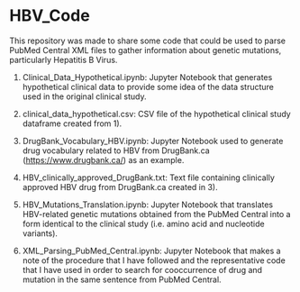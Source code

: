 # HBV_Code
This repository was made to share some code that could be used to parse PubMed Central XML files to gather information about genetic mutations, particularly Hepatitis B Virus. 

1) Clinical_Data_Hypothetical.ipynb: Jupyter Notebook that generates hypothetical clinical data to provide some idea of the data structure used in the original clinical study. 

2) clinical_data_hypothetical.csv: CSV file of the hypothetical clinical study dataframe created from 1). 

3) DrugBank_Vocabulary_HBV.ipynb: Jupyter Notebook used to generate drug vocabulary related to HBV from DrugBank.ca (https://www.drugbank.ca/) as an example.

4) HBV_clinically_approved_DrugBank.txt: Text file containing clinically approved HBV drug from DrugBank.ca created in 3). 

5) HBV_Mutations_Translation.ipynb: Jupyter Notebook that translates HBV-related genetic mutations obtained from the PubMed Central into a form identical to the clinical study (i.e. amino acid and nucleotide variants). 

6) XML_Parsing_PubMed_Central.ipynb: Jupyter Notebook that makes a note of the procedure that I have followed and the representative code that I have used in order to search for cooccurrence of drug and mutation in the same sentence from PubMed Central. 

